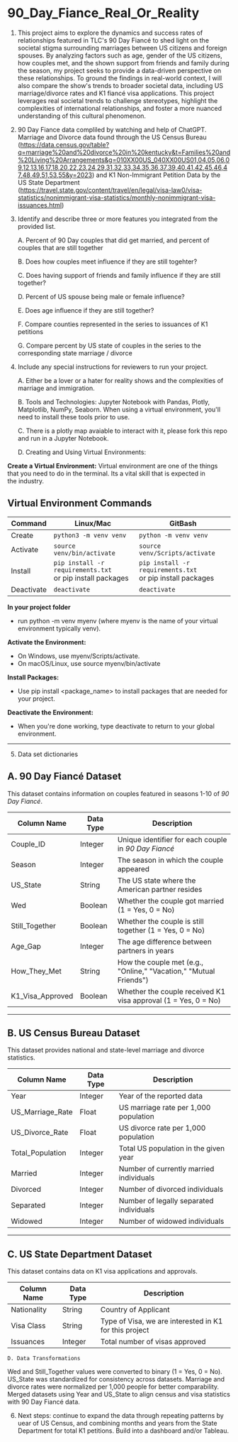 # 90_Day_Fiance_Real_Or_Reality
1. This project aims to explore the dynamics and success rates of relationships featured in TLC's 90 Day Fiancé to shed light on the societal stigma surrounding marriages between US citizens and foreign spouses. By analyzing factors such as age, gender of the US citizens, how couples met, and the shown support from friends and family during the season, my project seeks to provide a data-driven perspective on these relationships. To ground the findings in real-world context, I will also compare the show's trends to broader societal data, including US marriage/divorce rates and K1 fiancé visa applications. This project leverages real societal trends to challenge stereotypes, highlight the complexities of international relationships, and foster a more nuanced understanding of this cultural phenomenon.
2. 90 Day Fiance data compliled by watching and help of ChatGPT. Marriage and Divorce data found through the US Census Bureau (https://data.census.gov/table?q=marriage%20and%20divorce%20in%20kentucky&t=Families%20and%20Living%20Arrangements&g=010XX00US_040XX00US01,04,05,06,09,12,13,16,17,18,20,22,23,24,29,31,32,33,34,35,36,37,39,40,41,42,45,46,47,48,49,51,53,55&y=2023) and K1 Non-Immigrant Petition Data by the US State Department (https://travel.state.gov/content/travel/en/legal/visa-law0/visa-statistics/nonimmigrant-visa-statistics/monthly-nonimmigrant-visa-issuances.html)
3. Identify and describe three or more features you integrated from the provided list.
    
    A. Percent of 90 Day couples that did get married, and percent of couples that are still together
    
    B. Does how couples meet influence if they are still togehter?
    
    C. Does having support of friends and family influence if they are still together?
    
    D. Percent of US spouse being male or female influence?
   
    E. Does age influence if they are still together?
    
    F. Compare counties represented in the series to issuances of K1 petitions
    
    G. Compare percent by US state of couples in the series to the corresponding state marriage / divorce

4. Include any special instructions for reviewers to run your project.

    A. Either be a lover or a hater for reality shows and the complexities of marriage and immigration. 

    B. Tools and Technologies: Jupyter Notebook with Pandas, Plotly, Matplotlib, NumPy, Seaborn. When using a virtual environment, you'll need to install these tools prior to use. 

    C. There is a plotly map avaiable to interact with it, please fork this repo and run in a Jupyter Notebook. 

    D. Creating and Using Virtual Environments:

**Create a Virtual Environment:** Virtual environment are one of the things   
that you need to do in the terminal. Its a vital skill that is expected in    
the industry. 

## Virtual Environment Commands

| Command | Linux/Mac | GitBash |
| ------- | --------- | ------- |
| Create | `python3 -m venv venv` | `python -m venv venv` |
| Activate | `source venv/bin/activate` | `source venv/Scripts/activate` |
| Install | `pip install -r requirements.txt` <br> or pip install packages | `pip install -r requirements.txt` <br> or pip install packages |
| Deactivate | `deactivate` | `deactivate` |

**In your project folder** 
- run python -m venv myenv (where myenv is the name of your virtual environment typically venv).

**Activate the Environment:**

- On Windows, use myenv/Scripts/activate.
- On macOS/Linux, use source myenv/bin/activate

**Install Packages:**

- Use pip install <package_name> to install packages that are needed for your project.

**Deactivate the Environment:**

- When you're done working, type deactivate to return to your global environment.

---



5. Data set dictionaries


## A. 90 Day Fiancé Dataset
This dataset contains information on couples featured in seasons 1-10 of *90 Day Fiancé*.

| Column Name       | Data Type  | Description |
|------------------|-----------|-------------|
| Couple_ID       | Integer   | Unique identifier for each couple in *90 Day Fiancé* |
| Season         | Integer   | The season in which the couple appeared |
| US_State       | String    | The US state where the American partner resides |
| Wed           | Boolean   | Whether the couple got married (1 = Yes, 0 = No) |
| Still_Together | Boolean   | Whether the couple is still together (1 = Yes, 0 = No) |
| Age_Gap       | Integer   | The age difference between partners in years |
| How_They_Met  | String    | How the couple met (e.g., "Online," "Vacation," "Mutual Friends") |
| K1_Visa_Approved | Boolean | Whether the couple received K1 visa approval (1 = Yes, 0 = No) |

---

## B. US Census Bureau Dataset
This dataset provides national and state-level marriage and divorce statistics.

| Column Name         | Data Type  | Description |
|--------------------|-----------|-------------|
| Year             | Integer   | Year of the reported data |
| US_Marriage_Rate | Float     | US marriage rate per 1,000 population |
| US_Divorce_Rate  | Float     | US divorce rate per 1,000 population |
| Total_Population | Integer   | Total US population in the given year |
| Married         | Integer   | Number of currently married individuals |
| Divorced       | Integer   | Number of divorced individuals |
| Separated      | Integer   | Number of legally separated individuals |
| Widowed        | Integer   | Number of widowed individuals |

---

## C. US State Department Dataset
This dataset contains data on K1 visa applications and approvals.

| Column Name   | Data Type | Description |
|--------------|----------|-------------|
| Nationality  | String   | Country of Applicant |
| Visa Class   | String   | Type of Visa, we are interested in K1 for this project |
| Issuances    | Integer  | Total number of visas approved |



    D. Data Transformations
Wed and Still_Together values were converted to binary (1 = Yes, 0 = No).
US_State was standardized for consistency across datasets.
Marriage and divorce rates were normalized per 1,000 people for better comparability.
Merged datasets using Year and US_State to align census and visa statistics with 90 Day Fiancé data.

6. Next steps: continue to expand the data through repeating patterns by uear of US Census, and combining months and years from the State Department for total K1 petitions. Build into a dashboard and/or Tableau.